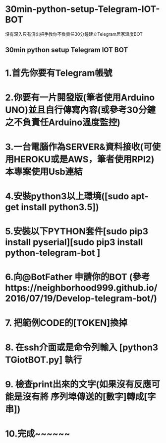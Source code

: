 # 30min-python-setup-Telegram-IOT-BOT
沒有深入只有淺出把手教你不負責任30分鐘建立Telegram居家溫度BOT


## 30min python setup Telegram IOT BOT
# 1.首先你要有Telegram帳號
# 2.你要有一片開發版(筆者使用Arduino UNO)並且自行傳寫內容(或參考30分鐘之不負責任Arduino溫度監控)
# 3.一台電腦作為SERVER&資料接收(可使用HEROKU或是AWS，筆者使用RPI2)本專案使用Usb連結
# 4.安裝python3以上環境([sudo apt-get install python3.5])
# 5.安裝以下PYTHON套件[sudo pip3 install pyserial][sudo pip3 install python-telegram-bot ]
# 6.向@BotFather 申請你的BOT (參考https://neighborhood999.github.io/2016/07/19/Develop-telegram-bot/)
# 7. 把範例CODE的[TOKEN]換掉
# 8. 在ssh介面或是命令列輸入 [python3 TGiotBOT.py] 執行
# 9. 檢查print出來的文字(如果沒有反應可能是沒有將 序列埠傳送的[數字]轉成[字串])
# 10.完成~~~~~~


